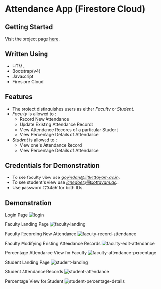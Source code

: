 # Attendance App (Firestore Cloud)

## Getting Started

Visit the project page [here](http://iiitkottayam.gitlab.io/attendance/).

## Written Using

- HTML
- Bootstrap(v4)
- Javascript
- Firestore Cloud

## Features

- The project distinguishes users as either *Faculty* or *Student*.
- *Faculty* is allowed to :
	- Record New Attendance
	- Update Existing Attendance Records
	- View Attendance Records of a particular Student
	- View Percentage Details of Attendance
- *Student* is allowed to :
	- View one's Attendance Record
	- View Percentage Details of Attendance

## Credentials for Demonstration

- To see faculty view use *govindan@iiitkottayam.ac.in*.
- To see student's view use *janedoe@iiitkottayam.ac.*.
- Use password *123456* for both IDs.

## Demonstration

Login Page
![login](https://user-images.githubusercontent.com/43116515/45280538-72729f80-b4f2-11e8-99a6-562c92156475.png)

Faculty Landing Page
![faculty-landing](https://user-images.githubusercontent.com/43116515/45280779-61765e00-b4f3-11e8-9c62-f5e0810c16e4.png)

Faculty Recording New Attendance
![faculty-record-attendance](https://user-images.githubusercontent.com/43116515/45280808-78b54b80-b4f3-11e8-9f88-0a8c0d3a4099.png)

Faculty Modifying Existing Attendance Records
![faculty-edit-attendance](https://user-images.githubusercontent.com/43116515/45280990-098c2700-b4f4-11e8-99ff-a2edddbce260.png)

Percentage Attendance View for Faculty
![faculty-attendance-percentage](https://user-images.githubusercontent.com/43116515/45281964-29711a00-b4f7-11e8-8802-6f904ab30147.png)

Student Landing Page
![student-landing](https://user-images.githubusercontent.com/43116515/45282053-70f7a600-b4f7-11e8-93ca-f1fdb1e29496.png)

Student Attendance Records
![student-attendance](https://user-images.githubusercontent.com/43116515/45282074-81a81c00-b4f7-11e8-96b0-8507dcd6bd11.png)

Percentage View for Student
![student-percentage-details](https://user-images.githubusercontent.com/43116515/45282107-9edcea80-b4f7-11e8-8156-ca499816593c.png)
